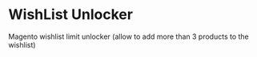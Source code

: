 # WishList Unlocker

Magento wishlist limit unlocker (allow to add more than 3 products to the wishlist)